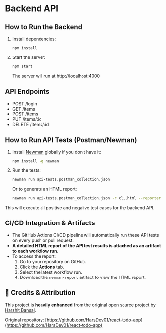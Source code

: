 # Backend API

## How to Run the Backend

1. Install dependencies:
   ```bash
   npm install
   ```
2. Start the server:
   ```bash
   npm start
   ```
   The server will run at http://localhost:4000

## API Endpoints
- POST /login
- GET /items
- POST /items
- PUT /items/:id
- DELETE /items/:id

## How to Run API Tests (Postman/Newman)

1. Install [Newman](https://www.npmjs.com/package/newman) globally if you don't have it:
   ```bash
   npm install -g newman
   ```
2. Run the tests:
   ```bash
   newman run api-tests.postman_collection.json
   ```
   Or to generate an HTML report:
   ```bash
   newman run api-tests.postman_collection.json -r cli,html --reporter-html-export newman-report.html
   ```

This will execute all positive and negative test cases for the backend API.

## CI/CD Integration & Artifacts

- The GitHub Actions CI/CD pipeline will automatically run these API tests on every push or pull request.
- **A detailed HTML report of the API test results is attached as an artifact to each workflow run.**
- To access the report:
  1. Go to your repository on GitHub.
  2. Click the **Actions** tab.
  3. Select the latest workflow run.
  4. Download the `newman-report` artifact to view the HTML report.

## 🙏 Credits & Attribution

This project is **heavily enhanced** from the original open source project by [Harshit Bansal](https://github.com/HarsDev01/react-todo-app).

Original repository: [https://github.com/HarsDev01/react-todo-app](https://github.com/HarsDev01/react-todo-app)